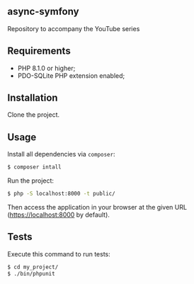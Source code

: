 async-symfony
-------------

Repository to accompany the YouTube series

Requirements
------------

* PHP 8.1.0 or higher;
* PDO-SQLite PHP extension enabled;

Installation
------------
Clone the project.

Usage
-----
Install all dependencies via `composer`:

```bash
$ composer intall
```
Run the project:

```bash
$ php -S localhost:8000 -t public/
```
Then access the application in your browser at the given URL (<https://localhost:8000> by default).

Tests
-----
Execute this command to run tests:

```bash
$ cd my_project/
$ ./bin/phpunit
```
